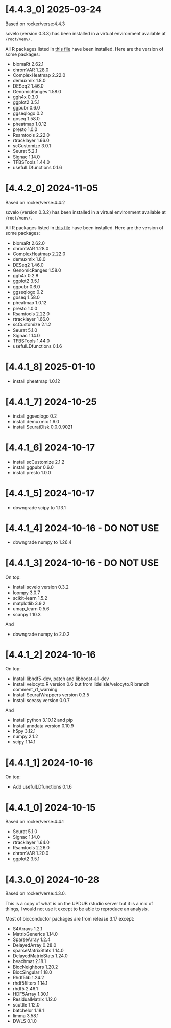 # [4.4.3_0] 2025-03-24

Based on rocker/verse:4.4.3

scvelo (version 0.3.3) has been installed in a virtual environment available at `/root/venv/`.

All R packages listed in [this file](./image/helpers/packages.to.install_4.4.3_0.txt) have been installed. Here are the version of some packages:

- biomaRt 2.62.1
- chromVAR 1.28.0
- ComplexHeatmap 2.22.0
- demuxmix 1.8.0
- DESeq2 1.46.0
- GenomicRanges 1.58.0
- ggh4x 0.3.0
- ggplot2 3.5.1
- ggpubr 0.6.0
- ggseqlogo 0.2
- goseq 1.58.0
- pheatmap 1.0.12
- presto 1.0.0
- Rsamtools 2.22.0
- rtracklayer 1.66.0
- scCustomize 3.0.1
- Seurat 5.2.1
- Signac 1.14.0
- TFBSTools 1.44.0
- usefulLDfunctions 0.1.6



# [4.4.2_0] 2024-11-05

Based on rocker/verse:4.4.2

scvelo (version 0.3.2) has been installed in a virtual environment available at `/root/venv/`.

All R packages listed in [this file](./image/helpers/packages.to.install_4.4.2_0.txt) have been installed. Here are the version of some packages:

- biomaRt 2.62.0
- chromVAR 1.28.0
- ComplexHeatmap 2.22.0
- demuxmix 1.8.0
- DESeq2 1.46.0
- GenomicRanges 1.58.0
- ggh4x 0.2.8
- ggplot2 3.5.1
- ggpubr 0.6.0
- ggseqlogo 0.2
- goseq 1.58.0
- pheatmap 1.0.12
- presto 1.0.0
- Rsamtools 2.22.0
- rtracklayer 1.66.0
- scCustomize 2.1.2
- Seurat 5.1.0
- Signac 1.14.0
- TFBSTools 1.44.0
- usefulLDfunctions 0.1.6

# [4.4.1_8] 2025-01-10
- install pheatmap 1.0.12

# [4.4.1_7] 2024-10-25
- install ggseqlogo 0.2
- install demuxmix 1.6.0
- install SeuratDisk 0.0.0.9021

# [4.4.1_6] 2024-10-17
- install scCustomize 2.1.2
- install ggpubr 0.6.0
- install presto 1.0.0

# [4.4.1_5] 2024-10-17
- downgrade scipy to 1.13.1

# [4.4.1_4] 2024-10-16 - DO NOT USE
- downgrade numpy to 1.26.4

# [4.4.1_3] 2024-10-16 - DO NOT USE

On top:

- Install scvelo version 0.3.2
- loompy 3.0.7
- scikit-learn 1.5.2
- matplotlib 3.9.2
- umap_learn 0.5.6
- scanpy 1.10.3

And

- downgrade numpy to 2.0.2

# [4.4.1_2] 2024-10-16

On top:

- Install libhdf5-dev, patch and libboost-all-dev
- Install velocyto.R version 0.6 but from lldelisle/velocyto.R branch comment_rf_warning
- Install SeuratWrappers version 0.3.5
- Install sceasy version 0.0.7

And

- Install python 3.10.12 and pip
- Install anndata version 0.10.9
- h5py 3.12.1
- numpy 2.1.2
- scipy 1.14.1

# [4.4.1_1] 2024-10-16

On top:

- Add usefulLDfunctions 0.1.6

# [4.4.1_0] 2024-10-15

Based on rocker/verse:4.4.1

- Seurat 5.1.0
- Signac 1.14.0
- rtracklayer 1.64.0
- Rsamtools 2.26.0
- chromVAR 1.20.0
- ggplot2 3.5.1

# [4.3.0_0] 2024-10-28

Based on rocker/verse:4.3.0.

This is a copy of what is on the UPDUB rstudio server but it is a mix of things, I would not use it except to be able to reproduce an analysis.

Most of bioconductor packages are from release 3.17 except:

- S4Arrays 1.2.1
- MatrixGenerics 1.14.0
- SparseArray 1.2.4
- DelayedArray 0.28.0
- sparseMatrixStats 1.14.0
- DelayedMatrixStats 1.24.0
- beachmat 2.18.1
- BiocNeighbors 1.20.2
- BiocSingular 1.18.0
- Rhdf5lib 1.24.2
- rhdf5filters 1.14.1
- rhdf5 2.46.1
- HDF5Array 1.30.1
- ResidualMatrix 1.12.0
- scuttle 1.12.0
- batchelor 1.18.1
- limma 3.58.1
- DWLS 0.1.0
